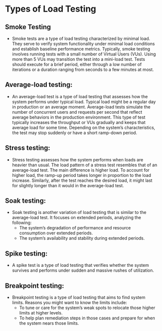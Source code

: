 # Types of Load Testing

## Smoke Testing

- Smoke tests are a type of load testing characterized by minimal load. They serve to verify system functionality under minimal load conditions and establish baseline performance metrics. Typically, smoke testing involves running tests with a small number of Virtual Users (VUs). Using more than 5 VUs may transition the test into a mini-load test. Tests should execute for a brief period, either through a low number of iterations or a duration ranging from seconds to a few minutes at most.
## Average-load testing:
- An average-load test is a type of load testing that assesses how the system performs under typical load. Typical load might be a regular day in production or an average moment. Average-load tests simulate the number of concurrent users and requests per second that reflect average behaviors in the production environment. This type of test typically increases the throughput or VUs gradually and keeps that average load for some time. Depending on the system’s characteristics, the test may stop suddenly or have a short ramp-down period.
## Stress testing: 
- Stress testing assesses how the system performs when loads are heavier than usual. The load pattern of a stress test resembles that of an average-load test. The main difference is higher load. To account for higher load, the ramp-up period takes longer in proportion to the load increase. Similarly, after the test reaches the desired load, it might last for slightly longer than it would in the average-load test.
## Soak testing:
- Soak testing is another variation of load testing that is similar to the average-load test. It focuses on extended periods, analyzing the following:
  - The system’s degradation of performance and resource consumption over extended periods.
  - The system’s availability and stability during extended periods.
## Spike testing:
- A spike test is a type of load testing that verifies whether the system survives and performs under sudden and massive rushes of utilization.
## Breakpoint testing:
- Breakpoint testing is a type of load testing that aims to find system limits. Reasons you might want to know the limits include:
  - To tune or care for the system’s weak spots to relocate those higher limits at higher levels.
  - To help plan remediation steps in those cases and prepare for when the system nears those limits.

